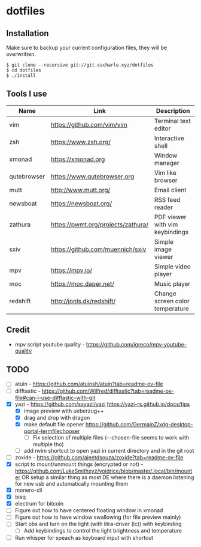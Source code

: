 # dotfiles

## Installation

Make sure to backup your current configuration files, they will be overwritten.

```
$ git clone --recursive git://git.cacharle.xyz/dotfiles
$ cd dotfiles
$ ./install
```

## Tools I use

| Name        | Link                               | Description                     |
|-------------|------------------------------------|---------------------------------|
| vim         | https://github.com/vim/vim         | Terminal text editor            |
| zsh         | https://www.zsh.org/               | Interactive shell               |
| xmonad      | https://xmonad.org                 | Window manager                  |
| qutebrowser | https://www.qutebrowser.org        | Vim like browser                |
| mutt        | http://www.mutt.org/               | Email client                    |
| newsboat    | https://newsboat.org/              | RSS feed reader                 |
| zathura     | https://pwmt.org/projects/zathura/ | PDF viewer with vim keybindings |
| sxiv        | https://github.com/muennich/sxiv   | Simple image viewer             |
| mpv         | https://mpv.io/                    | Simple video player             |
| moc         | https://moc.daper.net/             | Music player                    |
| redshift    | http://jonls.dk/redshift/          | Change screen color temperature |

## Credit

* mpv script youtube quality - <https://github.com/jgreco/mpv-youtube-quality>

## TODO

- [ ] atuin - <https://github.com/atuinsh/atuin?tab=readme-ov-file>
- [ ] difftastic - <https://github.com/Wilfred/difftastic?tab=readme-ov-file#can-i-use-difftastic-with-git>
- [x] yazi - <https://github.com/sxyazi/yazi>
    <https://yazi-rs.github.io/docs/tips>
    - [x] image preview with ueberzug++
    - [x] drag and drop with dragon
    - [x] make default file opener https://github.com/GermainZ/xdg-desktop-portal-termfilechooser
        - [ ] Fix selection of multiple files (--chosen-file seems to work with multiple tho)
    - [ ] add nvim shortcut to open yazi in current directory and in the git root
- [ ] zoxide - <https://github.com/ajeetdsouza/zoxide?tab=readme-ov-file>
- [x] script to mount/unmount things (encrypted or not) - https://github.com/LukeSmithxyz/voidrice/blob/master/.local/bin/mounter
    OR setup a similar thing as most DE where there is a daemon listening for new usb and automatically mounting them
- [x] monero-cli
- [x] bisq
- [x] electrum for bitcoin
- [ ] Figure out how to have centered floating window in xmonad
- [ ] Figure out how to have window swallowing (for file preview mainly)
- [ ] Start obs and turn on the light (with  litra-driver (lc)) with keybinding
    - [ ] Add keybindings to control the light brightness and temperature
- [ ] Run whisper for speach as keyboard input with shortcut
